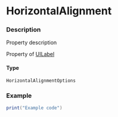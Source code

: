 # HorizontalAlignment
### Description
Property description

Property of [UILabel](/classes/UILabel/)

#### Type
`HorizontalAlignmentOptions`

### Example
```lua
print("Example code")
```
